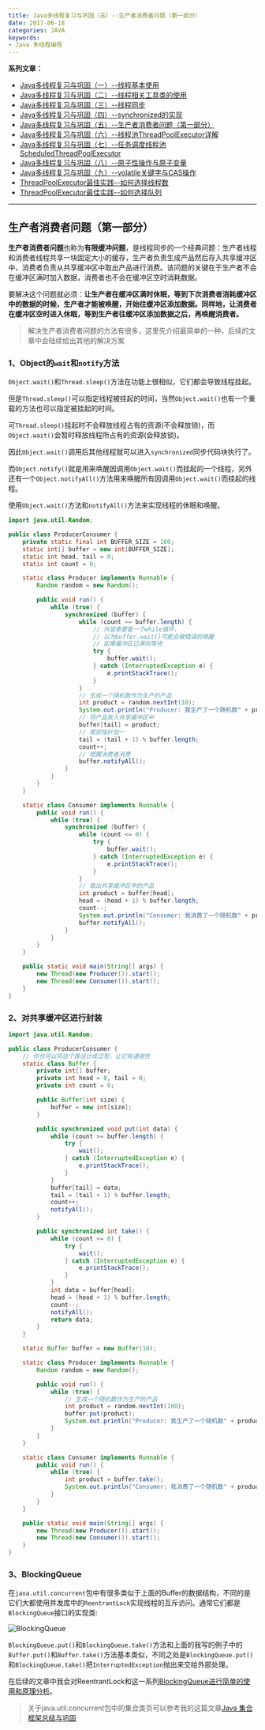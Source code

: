 ```yaml
---
title: Java多线程复习与巩固（五）--生产者消费者问题（第一部分）
date: 2017-06-18
categories: JAVA
keywords:
- Java 多线程编程
---
```


**系列文章：**
* [Java多线程复习与巩固（一）--线程基本使用](https://blog.hufeifei.cn/2017/06/Java/multithread/01-Thread-Basic/)
* [Java多线程复习与巩固（二）--线程相关工具类的使用](https://blog.hufeifei.cn/2017/06/Java/multithread/02-Thread-Utility/)
* [Java多线程复习与巩固（三）--线程同步](https://blog.hufeifei.cn/2017/06/Java/multithread/03-Synchronized/)
* [Java多线程复习与巩固（四）--synchronized的实现](https://blog.hufeifei.cn/2017/06/Java/multithread/04-Synchronized-Implement/)
* [Java多线程复习与巩固（五）--生产者消费者问题（第一部分）](https://blog.hufeifei.cn/2017/06/Java/multithread/05-Provider-Consumer/)
* [Java多线程复习与巩固（六）--线程池ThreadPoolExecutor详解](https://blog.hufeifei.cn/2017/06/Java/multithread/06-ThreadPoolExecutor/)
* [Java多线程复习与巩固（七）--任务调度线程池ScheduledThreadPoolExecutor](https://blog.hufeifei.cn/2017/06/Java/multithread/07-ScheduledThreadPoolExecutor/)
* [Java多线程复习与巩固（八）--原子性操作与原子变量](https://blog.hufeifei.cn/2017/06/Java/multithread/08-Atomic/)
* [Java多线程复习与巩固（九）--volatile关键字与CAS操作](https://blog.hufeifei.cn/2017/06/Java/multithread/09-volatile-CAS/)
* [ThreadPoolExecutor最佳实践--如何选择线程数](https://blog.hufeifei.cn/2018/07/Java/ThreadPoolExecutor-best-practice-thread-size/)
* [ThreadPoolExecutor最佳实践--如何选择队列](https://blog.hufeifei.cn/2018/08/Java/ThreadPoolExecutor-best-practice-queue/)

---

## 生产者消费者问题（第一部分）

**生产者消费者问题**也称为**有限缓冲问题**，是线程同步的一个经典问题：生产者线程和消费者线程共享一块固定大小的缓存，生产者负责生成产品然后存入共享缓冲区中，消费者负责从共享缓冲区中取出产品进行消费。该问题的关键在于生产者不会在缓冲区满时加入数据，消费者也不会在缓冲区空时消耗数据。

要解决这个问题就必须：**让生产者在缓冲区满时休眠，等到下次消费者消耗缓冲区中的数据的时候，生产者才能被唤醒，开始往缓冲区添加数据。同样地，让消费者在缓冲区空时进入休眠，等到生产者往缓冲区添加数据之后，再唤醒消费者。**

> 解决生产者消费者问题的方法有很多，这里先介绍最简单的一种，后续的文章中会陆续给出其他的解决方案

### 1、Object的`wait`和`notify`方法

`Object.wait()`和`Thread.sleep()`方法在功能上很相似，它们都会导致线程挂起。

但是`Thread.sleep()`可以指定线程被挂起的时间，当然`Object.wait()`也有一个重载的方法也可以指定被挂起的时间。

可`Thread.sleep()`挂起时不会释放线程占有的资源(不会释放锁)，而`Object.wait()`会暂时释放线程所占有的资源(会释放锁)。

因此`Object.wait()`调用后其他线程就可以进入`synchronized`同步代码块执行了。

而`Object.notify()`就是用来唤醒因调用`Object.wait()`而挂起的一个线程，另外还有一个`Object.notifyAll()`方法用来唤醒所有因调用`Object.wait()`而挂起的线程。

使用`Object.wait()`方法和`notifyAll()`方法来实现线程的休眠和唤醒。

```java
import java.util.Random;

public class ProducerConsumer {
    private static final int BUFFER_SIZE = 100;
    static int[] buffer = new int[BUFFER_SIZE];
    static int head, tail = 0;
    static int count = 0;

    static class Producer implements Runnable {
        Random random = new Random();

        public void run() {
            while (true) {
                synchronized (buffer) {
                    while (count >= buffer.length) {
                        // 外层需要套一个while循环，
                        // 以为buffer.wait()可能会被错误的唤醒
                        // 如果缓冲区已满则等待
                        try {
                            buffer.wait();
                        } catch (InterruptedException e) {
                            e.printStackTrace();
                        }
                    }
                    // 生成一个随机数作为生产的产品
                    int product = random.nextInt(10);
                    System.out.println("Producer: 我生产了一个随机数" + product);
                    // 将产品放入共享缓冲区中
                    buffer[tail] = product;
                    // 尾部指针加一
                    tail = (tail + 1) % buffer.length;
                    count++;
                    // 提醒消费者消费
                    buffer.notifyAll();
                }
            }
        }
    }

    static class Consumer implements Runnable {
        public void run() {
            while (true) {
                synchronized (buffer) {
                    while (count <= 0) {
                        try {
                            buffer.wait();
                        } catch (InterruptedException e) {
                            e.printStackTrace();
                        }
                    }
                    // 取出共享缓冲区中的产品
                    int product = buffer[head];
                    head = (head + 1) % buffer.length;
                    count--;
                    System.out.println("Consumer: 我消费了一个随机数" + product);
                    buffer.notifyAll();
                }
            }
        }
    }

    public static void main(String[] args) {
        new Thread(new Producer()).start();
        new Thread(new Consumer()).start();
    }
}
```

### 2、对共享缓冲区进行封装

```java
import java.util.Random;

public class ProducerConsumer {
    // 你也可以将这个类设计成泛型，让它有通用性
    static class Buffer {
        private int[] buffer;
        private int head = 0, tail = 0;
        private int count = 0;

        public Buffer(int size) {
            buffer = new int[size];
        }

        public synchronized void put(int data) {
            while (count >= buffer.length) {
                try {
                    wait();
                } catch (InterruptedException e) {
                    e.printStackTrace();
                }
            }
            buffer[tail] = data;
            tail = (tail + 1) % buffer.length;
            count++;
            notifyAll();
        }

        public synchronized int take() {
            while (count <= 0) {
                try {
                    wait();
                } catch (InterruptedException e) {
                    e.printStackTrace();
                }
            }
            int data = buffer[head];
            head = (head + 1) % buffer.length;
            count--;
            notifyAll();
            return data;
        }
    }

    static Buffer buffer = new Buffer(10);

    static class Producer implements Runnable {
        Random random = new Random();

        public void run() {
            while (true) {
                // 生成一个随机数作为生产的产品
                int product = random.nextInt(100);
                buffer.put(product);
                System.out.println("Producer: 我生产了一个随机数" + product);
            }
        }
    }

    static class Consumer implements Runnable {
        public void run() {
            while (true) {
                int product = buffer.take();
                System.out.println("Consumer: 我消费了一个随机数" + product);
            }
        }
    }

    public static void main(String[] args) {
        new Thread(new Producer()).start();
        new Thread(new Consumer()).start();
    }
}
```

### 3、BlockingQueue

在`java.util.concurrent`包中有很多类似于上面的Buffer的数据结构，不同的是它们大都使用并发库中的`ReentrantLock`实现线程的互斥访问。通常它们都是`BlockingQueue`接口的实现类:

![BlockingQueue](http://www.plantuml.com/plantuml/svg/SoWkIImgAStDuUBAp2j9BKfBJ4vLSCh9JyxEp4iFB4qjJUNYGk4gsEZgAZWM5ILMeWXZKHHScPUSKPIVbrzQZ4k9JsPUTceA8ODSKdCIAt591XHbvXTbbbIYkTaXDIy5w2i0)

`BlockingQueue.put()`和`BlockingQueue.take()`方法和上面的我写的例子中的`Buffer.put()`和`Buffer.take()`方法基本类似，不同之处是`BlockingQueue.put()`和`BlockingQueue.take()`把`InterruptedException`抛出来交给外部处理。

在后续的文章中我会对ReentrantLock和这一系列[BlockingQueue进行简单的使用和原理分析](https://blog.csdn.net/Holmofy/article/details/81610481)。

> 关于java.util.concurrent包中的集合类页可以参考我的这篇文章[Java 集合框架总结与巩固](http://blog.csdn.net/holmofy/article/details/71215548)


